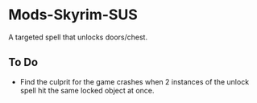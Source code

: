# Mods-Skyrim-SUS
A targeted spell that unlocks doors/chest.

## To Do
- Find the culprit for the game crashes when 2 instances of the unlock spell hit the same locked object at once.
